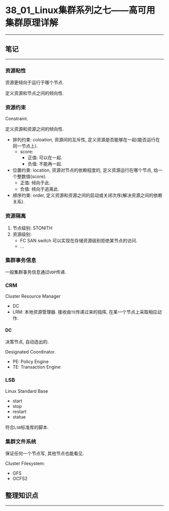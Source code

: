 # 38_01_Linux集群系列之七——高可用集群原理详解

---

## 笔记

---

### 资源粘性

资源更倾向于运行于哪个节点.

定义资源和节点之间的倾向性.

### 资源约束

Constraint.

定义资源和资源之间的倾向性.

* 排列约束: coloation, 资源间的互斥性, 定义资源是否能够在一起(能否运行在同一节点上).
	* score:
		* 正值: 可以在一起.
		* 负值: 不能再一起. 
* 位置约束: location, 资源对节点的依赖程度的, 定义资源运行在哪个节点, 给一个整数值(score).
	* 正值: 倾向于此.
	* 负值: 倾向于逃离此.
* 顺序约束: order, 定义资源和资源之间的启动或关闭次序(解决资源之间的依赖关系).

### 资源隔离

1. 节点级别: STONITH
2. 资源级别: 
	* FC SAN switch 可以实现在存储资源级别拒绝某节点的访问.
	* ... 

### 集群事务信息

一般集群事务信息通过`UDP`传递.

### CRM

Cluster Resource Manager

* DC
* LRM: 本地资源管理器. 接收由`TE`传递过来的指挥, 在某一个节点上采取相应动作.

#### DC

决策节点, 自动选出的.

Designated Coordinator. 

* PE: Policy Engine
* TE: Transaction Engine

### LSB

Linux Standard Base

* start
* stop
* restart
* statue

符合`LSB`标准库的脚本.

### 集群文件系统

保证任何一个节点写, 其他节点也能看见.

Cluster Filesystem:

* GFS
* OCFS2

## 整理知识点

---
